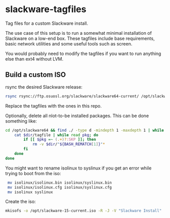# slackware-tagfiles
Tag files for a custom Slackware install.

The use case of this setup is to run a somewhat minimal installation of Slackware on a low-end box. These tagfiles include base requirements, basic network utilities and some useful tools such as screen.

You would probably need to modify the tagfiles if you want to run anything else than ext4 without LVM.

## Build a custom ISO

rsync the desired Slackware release:
```bash
rsync rsync://ftp.osuosl.org/slackware/slackware64-current/ /opt/slackware64/
```

Replace the tagfiles with the ones in this repo.

Optionally, delete all nlot-to-be installed packages. This can be done something like:
```bash
cd /opt/slackware64 && find ./ -type d -mindepth 1 -maxdepth 1 | while read dir; do
    cat $dir/tagfile | while read pkg; do
        if [[ $pkg =~ (.+)?:SKP ]]; then
            rm -v $dir/"${BASH_REMATCH[1]}"*
        fi
    done
done
```
You might want to rename isolinux to syslinux if you get an error while trying to boot from the iso:
```bash
 mv isolinux/isolinux.bin isolinux/syslinux.bin
 mv isolinux/isolinux.cfg isolinux/syslinux.cfg
 mv isolinux syslinux
 ```

Create the iso:
```bash
mkisofs -o /opt/slackware-15-current.iso -R -J -V "Slackware Install"  -x ./extra -x ./patches -x ./source -x ./testing -x ./usb-and-pxe-installers -b syslinux/syslinux.bin -c syslinux/boot.cat -no-emul-boot -boot-load-size 4 -boot-info-table -hide-rr-moved -hide-joliet-trans-tbl -sort syslinux/iso.sort -v -d -N -A "Slackware 15 minimal.slarm" .
```
